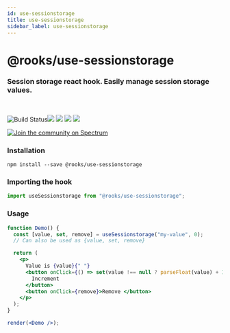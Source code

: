 ```yaml
---
id: use-sessionstorage
title: use-sessionstorage
sidebar_label: use-sessionstorage
---
```


# @rooks/use-sessionstorage

### Session storage react hook. Easily manage session storage values.

<br/>

![Build Status](https://github.com/imbhargav5/rooks/workflows/Node%20CI/badge.svg)![](https://img.shields.io/npm/v/@rooks/use-sessionstorage/latest.svg) ![](https://img.shields.io/npm/l/@rooks/use-sessionstorage.svg) ![](https://img.shields.io/npm/dt/@rooks/use-sessionstorage.svg) ![](https://img.shields.io/david/imbhargav5/rooks.svg?path=packages%2Fsessionstorage)

<a href="https://spectrum.chat/rooks"><img src="https://withspectrum.github.io/badge/badge.svg" alt="Join the community on Spectrum"/></a>

### Installation

```
npm install --save @rooks/use-sessionstorage
```

### Importing the hook

```javascript
import useSessionstorage from "@rooks/use-sessionstorage";
```

### Usage

```jsx
function Demo() {
  const [value, set, remove] = useSessionstorage("my-value", 0);
  // Can also be used as {value, set, remove}

  return (
    <p>
      Value is {value}{" "}
      <button onClick={() => set(value !== null ? parseFloat(value) + 1 : 0)}>
        Increment
      </button>
      <button onClick={remove}>Remove </button>
    </p>
  );
}

render(<Demo />);
```

    